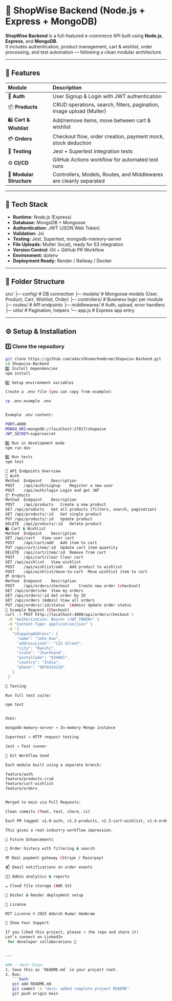 # 🛒 ShopWise Backend (Node.js + Express + MongoDB)

**ShopWise Backend** is a full-featured e-commerce API built using **Node.js**, **Express**, and **MongoDB**.  
It includes authentication, product management, cart & wishlist, order processing, and test automation — following a clean modular architecture.

---

## 🚀 Features

| Module | Description |
|:-------|:-------------|
| 🔐 **Auth** | User Signup & Login with JWT authentication |
| 📦 **Products** | CRUD operations, search, filters, pagination, image upload (Multer) |
| 🛍️ **Cart & Wishlist** | Add/remove items, move between cart & wishlist |
| 💳 **Orders** | Checkout flow, order creation, payment mock, stock deduction |
| 🧪 **Testing** | Jest + Supertest integration tests |
| ⚙️ **CI/CD** | GitHub Actions workflow for automated test runs |
| 📁 **Modular Structure** | Controllers, Models, Routes, and Middlewares are cleanly separated |

---

## 🧩 Tech Stack

- **Runtime:** Node.js (Express)
- **Database:** MongoDB + Mongoose
- **Authentication:** JWT (JSON Web Token)
- **Validation:** Joi
- **Testing:** Jest, Supertest, mongodb-memory-server
- **File Uploads:** Multer (local), ready for S3 integration
- **Version Control:** Git + GitHub PR Workflow
- **Environment:** dotenv
- **Deployment Ready:** Render / Railway / Docker

---

## 🧱 Folder Structure

   src/
├─ config/ # DB connection
├─ models/ # Mongoose models (User, Product, Cart, Wishlist, Order)
├─ controllers/ # Business logic per module
├─ routes/ # API endpoints
├─ middlewares/ # Auth, upload, error handlers
├─ utils/ # Pagination, helpers
└─ app.js # Express app entry


---

## ⚙️ Setup & Installation

### 1️⃣ Clone the repository
```bash
git clone https://github.com/adarshkumarhembram/Shopwise-Backend.git
cd Shopwise-Backend
2️⃣ Install dependencies
npm install

3️⃣ Setup environment variables

Create a .env file (you can copy from example):

cp .env.example .env


Example .env content:

PORT=4000
MONGO_URI=mongodb://localhost:27017/shopwise
JWT_SECRET=supersecret

4️⃣ Run in development mode
npm run dev

5️⃣ Run tests
npm test

🧪 API Endpoints Overview
🔐 Auth
Method	Endpoint	Description
POST	/api/auth/signup	Register a new user
POST	/api/auth/login	Login and get JWT
📦 Products
Method	Endpoint	Description
POST	/api/products	Create a new product
GET	/api/products	Get all products (filters, search, pagination)
GET	/api/products/:id	Get single product
PUT	/api/products/:id	Update product
DELETE	/api/products/:id	Delete product
🛍️ Cart & Wishlist
Method	Endpoint	Description
GET	/api/cart	View user cart
POST	/api/cart/add	Add item to cart
PUT	/api/cart/item/:id	Update cart item quantity
DELETE	/api/cart/item/:id	Remove from cart
POST	/api/cart/clear	Clear cart
GET	/api/wishlist	View wishlist
POST	/api/wishlist/add	Add product to wishlist
POST	/api/wishlist/move-to-cart	Move wishlist item to cart
💳 Orders
Method	Endpoint	Description
POST	/api/orders/checkout	Create new order (checkout)
GET	/api/orders/me	View my orders
GET	/api/orders/:id	Get order by ID
GET	/api/orders	(Admin) View all orders
PUT	/api/orders/:id/status	(Admin) Update order status
🧾 Example Request (Checkout)
curl -X POST http://localhost:4000/api/orders/checkout \
 -H "Authorization: Bearer <JWT_TOKEN>" \
 -H "Content-Type: application/json" \
 -d '{
   "shippingAddress": {
     "name": "John Doe",
     "addressLine1": "123 Street",
     "city": "Ranchi",
     "state": "Jharkhand",
     "postalCode": "834001",
     "country": "India",
     "phone": "9876543210"
   }
 }'

🧪 Testing

Run full test suite:

npm test


Uses:

mongodb-memory-server → In-memory Mongo instance

Supertest → HTTP request testing

Jest → Test runner

🧠 Git Workflow Used

Each module built using a separate branch:

feature/auth
feature/products-crud
feature/cart-wishlist
feature/orders


Merged to main via Pull Requests:

Clean commits (feat, test, chore, ci)

Each PR tagged: v1.0-auth, v1.2-products, v1.3-cart-wishlist, v1.4-orders

This gives a real-industry workflow impression.

🚀 Future Enhancements

🧾 Order history with filtering & search

💳 Real payment gateway (Stripe / Razorpay)

📬 Email notifications on order events

👨‍💼 Admin analytics & reports

☁️ Cloud file storage (AWS S3)

🐳 Docker & Render deployment setup

📜 License

MIT License © 2025 Adarsh Kumar Hembram

🌟 Show Your Support

If you liked this project, please ⭐ the repo and share it!
Let’s connect on LinkedIn
 for developer collaborations 🤝


---

### ✅ Next Steps
1. Save this as `README.md` in your project root.  
2. Run:
   ```bash
   git add README.md
   git commit -m "docs: added complete project README"
   git push origin main